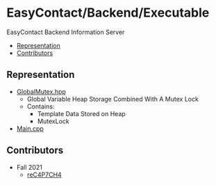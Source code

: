 # EasyContact/Backend/Executable
EasyContact Backend Information Server
- [Representation](#representation)
- [Contributors](#contributors)

## Representation
- [GlobalMutex.hpp](GlobalMutex.hpp)
  - Global Variable Heap Storage Combined With A Mutex Lock
  - Contains:
    - Template<T> Data Stored on Heap
    - MutexLock
- [Main.cpp](Main.cpp)
  
## Contributors
- Fall 2021
  - [reC4P7CH4](https://github.com/reC4P7CH4/)
